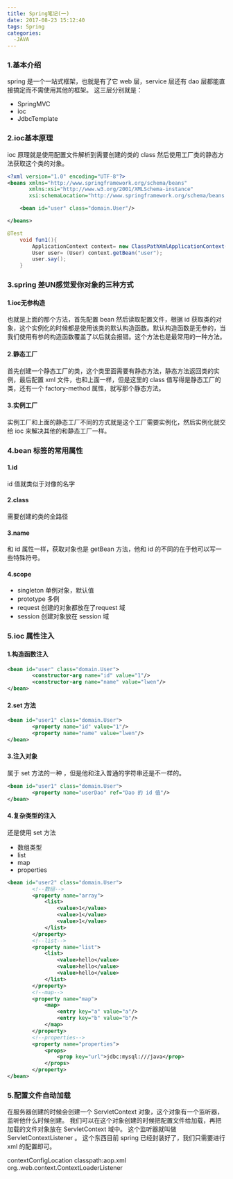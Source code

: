 ```yaml
---
title: Spring笔记(一)
date: 2017-08-23 15:12:40
tags: Spring
categories:
  -JAVA
---
```

### 1.基本介绍
spring 是一个一站式框架，也就是有了它 web 层，service 层还有 dao 层都能直接搞定而不需使用其他的框架。
这三层分别就是：
* SpringMVC
* ioc
* JdbcTemplate
<!--more-->
### 2.ioc基本原理
ioc 原理就是使用配置文件解析到需要创建的类的 class 然后使用工厂类的静态方法获取这个类的对象。
```xml
<?xml version="1.0" encoding="UTF-8"?>
<beans xmlns="http://www.springframework.org/schema/beans"
       xmlns:xsi="http://www.w3.org/2001/XMLSchema-instance"
       xsi:schemaLocation="http://www.springframework.org/schema/beans http://www.springframework.org/schema/beans/spring-beans.xsd">

    <bean id="user" class="domain.User"/>

</beans>
```
```java
@Test
    void fun1(){
        ApplicationContext context= new ClassPathXmlApplicationContext("user.xml");
        User user= (User) context.getBean("user");
        user.say();
    }
```
### 3.spring 差UN感觉爱你对象的三种方式
#### 1.ioc无参构造
也就是上面的那个方法，首先配置 bean 然后读取配置文件，根据 id 获取类的对象，这个实例化的时候都是使用该类的默认构造函数。默认构造函数是无参的，当我们使用有参的构造函数覆盖了以后就会报错。这个方法也是最常用的一种方法。
#### 2.静态工厂
首先创建一个静态工厂的类，这个类里面需要有静态方法，静态方法返回类的实例，最后配置 xml 文件，也和上面一样，但是这里的 class 值写得是静态工厂的类，还有一个 factory-method 属性，就写那个静态方法。
#### 3.实例工厂
实例工厂和上面的静态工厂不同的方式就是这个工厂需要实例化，然后实例化就交给 ioc 来解决其他的和静态工厂一样。

### 4.bean 标签的常用属性
#### 1.id
id 值就类似于对像的名字
#### 2.class
需要创建的类的全路径
#### 3.name
和 id 属性一样，获取对象也是 getBean 方法，他和 id 的不同的在于他可以写一些特殊符号。
#### 4.scope
* singleton 单例对象，默认值
* prototype 多例
* request  创建的对象都放在了request 域
* session    创建对象放在 session 域

### 5.ioc 属性注入
#### 1.构造函数注入
```xml
<bean id="user" class="domain.User">
        <constructor-arg name="id" value="1"/>
        <constructor-arg name="name" value="lwen"/>
</bean>
```
#### 2.set 方法
```xml
<bean id="user1" class="domain.User">
        <property name="id" value="1"/>
        <property name="name" value="lwen"/>
</bean>
```

#### 3.注入对象
属于 set 方法的一种 ，但是他和注入普通的字符串还是不一样的。
```xml
<bean id="user1" class="domain.User">
        <property name="userDao" ref="Dao 的 id 值"/>
</bean>
```

#### 4.复杂类型的注入
还是使用 set 方法
* 数组类型
* list
* map
* properties
```xml
<bean id="user2" class="domain.User">
        <!--数组-->
        <property name="array">
            <list>
                <value>1</value>
                <value>1</value>
                <value>1</value>
            </list>
        </property>
        <!--list-->
        <property name="list">
            <list>
                <value>hello</value>
                <value>hello</value>
                <value>hello</value>
            </list>
        </property>
        <!--map-->
        <property name="map">
            <map>
                <entry key="a" value="a"/>
                <entry key="b" value="b"/>
            </map>
        </property>
        <!--properties-->
        <property name="properties">
            <props>
                <prop key="url">jdbc:mysql:///java</prop>
            </props>
        </property>
</bean>
```
### 5.配置文件自动加载    
在服务器创建的时候会创建一个 ServletContext 对象，这个对象有一个监听器，监听他什么时候创建。
我们可以在这个对象创建的时候把配置文件给加载，再把加载的文件对象放在 ServletContext 域中。
这个监听器就叫做 ServletContextListener 。
这个东西目前 spring 已经封装好了，我们只需要进行 xml 的配置即可。
<!-- 配置配置文件路径 -->
<context-param>
       <param-name>contextConfigLocation</param-name>
       <param-value>classpath:aop.xml</param-value>
</context-param>
<!-- 配置监听器 -->
<listener>
       <listener-class>org..web.context.ContextLoaderListener</listener-class>
</listener>
